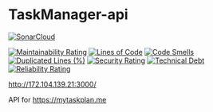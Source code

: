 # TaskManager-api
[![SonarCloud](https://sonarcloud.io/images/project_badges/sonarcloud-black.svg)](https://sonarcloud.io/summary/new_code?id=MaurerKrisztian_TaskManager-api)

[![Maintainability Rating](https://sonarcloud.io/api/project_badges/measure?project=MaurerKrisztian_TaskManager-api&metric=sqale_rating)](https://sonarcloud.io/summary/new_code?id=MaurerKrisztian_TaskManager-api)
[![Lines of Code](https://sonarcloud.io/api/project_badges/measure?project=MaurerKrisztian_TaskManager-api&metric=ncloc)](https://sonarcloud.io/summary/new_code?id=MaurerKrisztian_TaskManager-api)
[![Code Smells](https://sonarcloud.io/api/project_badges/measure?project=MaurerKrisztian_TaskManager-api&metric=code_smells)](https://sonarcloud.io/summary/new_code?id=MaurerKrisztian_TaskManager-api)
[![Duplicated Lines (%)](https://sonarcloud.io/api/project_badges/measure?project=MaurerKrisztian_TaskManager-api&metric=duplicated_lines_density)](https://sonarcloud.io/summary/new_code?id=MaurerKrisztian_TaskManager-api)
[![Security Rating](https://sonarcloud.io/api/project_badges/measure?project=MaurerKrisztian_TaskManager-api&metric=security_rating)](https://sonarcloud.io/summary/new_code?id=MaurerKrisztian_TaskManager-api)
[![Technical Debt](https://sonarcloud.io/api/project_badges/measure?project=MaurerKrisztian_TaskManager-api&metric=sqale_index)](https://sonarcloud.io/summary/new_code?id=MaurerKrisztian_TaskManager-api)
[![Reliability Rating](https://sonarcloud.io/api/project_badges/measure?project=MaurerKrisztian_TaskManager-api&metric=reliability_rating)](https://sonarcloud.io/summary/new_code?id=MaurerKrisztian_TaskManager-api)

http://172.104.139.21:3000/

API for https://mytaskplan.me
